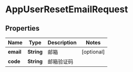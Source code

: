 

# AppUserResetEmailRequest


## Properties

| Name | Type | Description | Notes |
|------------ | ------------- | ------------- | -------------|
|**email** | **String** | 邮箱 |  [optional] |
|**code** | **String** | 邮箱验证码 |  |



